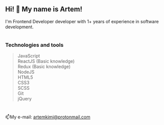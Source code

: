 ## Hi! 👋 My name is Artem! 
I'm Frontend Developer developer with 1+ years of experience in software development.
#
### Technologies and tools
>JavaScript
</br>ReactJS (Basic knowledge)
</br>Redux (Basic knowledge)
</br>NodeJS
</br>HTML5
</br>CSS3
</br>SCSS
</br>Git
</br>jQuery
#

📫My e-mail: artemkimi@protonmail.com


<!--
**ArtemKimi/ArtemKimi** is a ✨ _special_ ✨ repository because its `README.md` (this file) appears on your GitHub profile.

Here are some ideas to get you started:

- 🔭 I’m currently working on ...
- 🌱 I’m currently learning ...
- 👯 I’m looking to collaborate on ...
- 🤔 I’m looking for help with ...
- 💬 Ask me about ...
- 📫 How to reach me: ...
- 😄 Pronouns: ...
- ⚡ Fun fact: ...
-->
